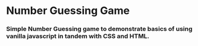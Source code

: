 # Number Guessing Game

### Simple Number Guessing game to demonstrate basics of using vanilla javascript in tandem with CSS and HTML.
